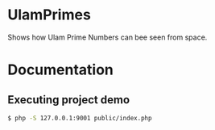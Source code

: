 # UlamPrimes

Shows how Ulam Prime Numbers can bee seen from space.

# Documentation

## Executing project demo

```bash
$ php -S 127.0.0.1:9001 public/index.php
```
